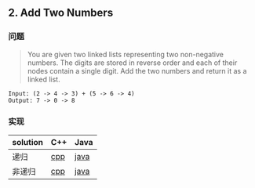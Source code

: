 ## 2. Add Two Numbers

### 问题

>You are given two linked lists representing two non-negative numbers. The digits are stored in reverse order and each of their nodes contain a single digit. Add the two numbers and return it as a linked list.

```
Input: (2 -> 4 -> 3) + (5 -> 6 -> 4)
Output: 7 -> 0 -> 8
```

### 实现

| solution | C++ | Java
|---|---|---|
| 递归 | [cpp](cpp/solution2.cpp) | [java](java/Solution2.java) |
| 非递归 | [cpp](cpp/solution.cpp) | [java](java/Solution.java) |